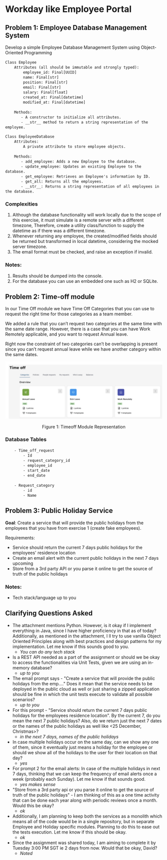 # Workday like Employee Portal

## Problem 1: Employee Database Management System

Develop a simple Employee Database Management System using Object-Oriented
Programming

```text
Class Employee
    Attributes (all should be immutable and strongly typed):
        employee_id: Final[UUID]
        name: Final[str]
        position: Final[str]
        email: Final[str]
        salary: Final[float]
        created_at: Final[datetime]
        modified_at: Final[datetime]
        
    Methods:
       - A constructor to initialize all attributes.      
       - __str__ method to return a string representation of the employee.
```

```text
Class EmployeeDatabase
    Attributes:
        A private attribute to store employee objects.
    
    Methods:
       - add_employee: Adds a new Employee to the database.
       - update_employee: Updates an existing Employee to the database.
       - get_employee: Retrieves an Employee's information by ID.
       - get_all: Returns all the employees.
       - __str__: Returns a string representation of all employees in the database.
```

### Complexities
1. Although the database functionality will work locally due to the
   scope of this exercise, it must simulate is a remote server with a different timezone,
   Therefore, create a utility class/function to supply the datetime as if there was a different timezone.
2. Whenever returning any employee, the created/modified fields should be
   returned but transformed in local datetime, considering the mocked server
   timezone.
3. The email format must be checked, and raise an exception if invalid.

### Notes:
1. Results should be dumped into the console.
2. For the database you can use an embedded one such as H2 or SQLite.

## Problem 2: Time-off module

In our Time Off module we have Time Off Categories that you can use to
request the right time for those categories as a team member.<br>

We added a rule that you can’t request two categories at the same time with
the same date range. However, there is a case that you can have Work Remotely
applicable, and you want to request Annual leave.

Right now the constraint of two categories can’t be overlapping is present
since you can’t request annual leave while we have another category within
the same dates.

![Timeoff Module](resources/timeoff.png)
<p style="text-align: center;">Figure 1: Timeoff Module Representation</p>

### Database Tables

```text
    - Time_off_request
        - Id
        - request_category_id
        - employee_id
        - start_date
        - end_date
    
    - Request_category
        - id
        - Name
```

## Problem 3: Public Holiday Service

**Goal**: Create a service that will provide the public holidays from the employees that you have from exercise 1 (create fake employees).

Requirements:
* Service should return the current 7 days public holidays for the employees' residence location
* Create an email alert with the current public holidays in the next 7 days upcoming
* Store from a 3rd party API or you parse it online to get the source of truth of the public holidays

### Notes:
- Tech stack/language up to you

## Clarifying Questions Asked

- The attachment mentions Python. However, is it okay if I implement everything in Java, since I have higher proficiency in that as of today? Additionally, as mentioned in the attachment, I ll try to use vanilla Object Oriented Principles along with best practices and design patterns for my implementation. Let me know if this sounds good to you.
    - _You can do any tech stack_
- Is a REST API needed as a part of the assignment or should we be okay to access the functionalities via Unit Tests, given we are using an in-memory database?
    - _up to you_
- The email prompt says - "Create a service that will provide the public holidays from the emp...." Does it mean that the service needs to be deployed in the public cloud as well or just sharing a zipped application should be fine in which the unit tests execute to validate all possible scenarios?
    - _up to you_
- For this prompt - "Service should return the current 7 days public holidays for the employees residence location". By the current 7, do you mean the next 7 public holidays? Also, do we return just the next 7 dates or the names of the public holidays as well like <25 December, Christmas>?
    - _in the next 7 days, names of the public holidays_
- In case multiple holidays occur on the same day, can we show any one of them, since it eventually just means a holiday for the employee or should we show all of the holidays to the user for their location on that day?
    - _yes_
- For prompt 2 for the email alerts: In case of the multiple holidays in next 7 days, thinking that we can keep the frequency of email alerts once a week (probably each Sunday). Let me know if that sounds good.
    - _yes makes sense_
- "Store from a 3rd party api or you parse it online to get the source of truth of the public holidays" - I am thinking of this as a one time activity that can be done each year along with periodic reviews once a month. Would this be okay?
    - _ok_
- Additionally, I am planning to keep both the services as a monolith which means all of the code would be in a single repository, but in separate Employee and Holiday specific modules. Planning to do this to ease out the tests execution. Let me know if this should be okay.
    - _ok_
- Since the assignment was shared today, I am aiming to complete it by Tuesday 3:00 PM SGT ie 2 days from now. Would that be okay, David?
    - _Noted_
